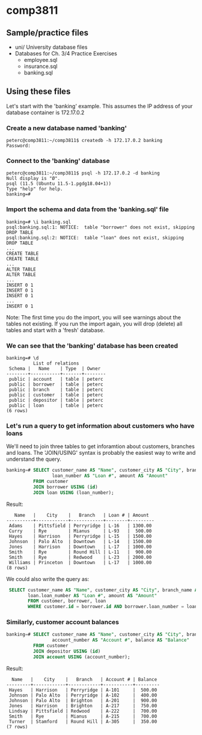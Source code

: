 # comp3811

## Sample/practice files

* uni/ University database files
* Databases for Ch. 3/4 Practice Exercises
  * employee.sql
  * insurance.sql
  * banking.sql 

## Using these files

Let's start with the 'banking' example. This assumes the IP address of your database container is 172.17.0.2

### Create a new database named 'banking'

```
peterc@comp3811:~/comp3811$ createdb -h 172.17.0.2 banking
Password:
```

### Connect to the 'banking' database

```
peterc@comp3811:~/comp3811$ psql -h 172.17.0.2 -d banking
Null display is "Ø".
psql (11.5 (Ubuntu 11.5-1.pgdg18.04+1))
Type "help" for help.
banking=#
```

### Import the schema and data from the 'banking.sql' file

```
banking=# \i banking.sql
psql:banking.sql:1: NOTICE:  table "borrower" does not exist, skipping
DROP TABLE
psql:banking.sql:2: NOTICE:  table "loan" does not exist, skipping
DROP TABLE
...
CREATE TABLE
CREATE TABLE
...
ALTER TABLE
ALTER TABLE
...
INSERT 0 1
INSERT 0 1
INSERT 0 1
...
INSERT 0 1
```

Note: The first time you do the import, you will see warnings about the tables not existing. 
If you run the import again, you will drop (delete) all tables and start with a 'fresh' database.

### We can see that the 'banking' database has been created
```
banking=# \d
          List of relations
 Schema |   Name    | Type  | Owner
--------+-----------+-------+--------
 public | account   | table | peterc
 public | borrower  | table | peterc
 public | branch    | table | peterc
 public | customer  | table | peterc
 public | depositor | table | peterc
 public | loan      | table | peterc
(6 rows)
```
### Let's run a query to get information about customers who have loans
We'll need to join three tables to get inforamtion about customers, branches and loans.
The 'JOIN/USING' syntax is probably the easiest way to write and understand the query.
```sql
banking=# SELECT customer_name AS "Name", customer_city AS "City", branch_name AS "Branch", 
                 loan_number AS "Loan #", amount AS "Amount" 
          FROM customer 
          JOIN borrower USING (id) 
          JOIN loan USING (loan_number);
```
Result:
```
   Name   |    City    |   Branch   | Loan # | Amount
----------+------------+------------+--------+---------
 Adams    | Pittsfield | Perryridge | L-16   | 1300.00
 Curry    | Rye        | Mianus     | L-93   |  500.00
 Hayes    | Harrison   | Perryridge | L-15   | 1500.00
 Johnson  | Palo Alto  | Downtown   | L-14   | 1500.00
 Jones    | Harrison   | Downtown   | L-17   | 1000.00
 Smith    | Rye        | Round Hill | L-11   |  900.00
 Smith    | Rye        | Redwood    | L-23   | 2000.00
 Williams | Princeton  | Downtown   | L-17   | 1000.00
(8 rows)
```

We could also write the query as:
```sql
 SELECT customer_name AS "Name", customer_city AS "City", branch_name AS "Branch", 
        loan.loan_number AS "Loan #", amount AS "Amount" 
        FROM customer, borrower, loan
        WHERE customer.id = borrower.id AND borrower.loan_number = loan.loan_number;
```

### Similarly, customer account balances
```sql
banking=# SELECT customer_name AS "Name", customer_city AS "City", branch_name AS "Branch", 
                 account_number AS "Account #", balance AS "Balance" 
          FROM customer 
          JOIN depositor USING (id) 
          JOIN account USING (account_number);
```
Result:
```
  Name   |    City    |   Branch   | Account # | Balance
---------+------------+------------+-----------+---------
 Hayes   | Harrison   | Perryridge | A-101     |  500.00
 Johnson | Palo Alto  | Perryridge | A-102     |  400.00
 Johnson | Palo Alto  | Brighton   | A-201     |  900.00
 Jones   | Harrison   | Brighton   | A-217     |  750.00
 Lindsay | Pittsfield | Redwood    | A-222     |  700.00
 Smith   | Rye        | Mianus     | A-215     |  700.00
 Turner  | Stamford   | Round Hill | A-305     |  350.00
(7 rows)
```
